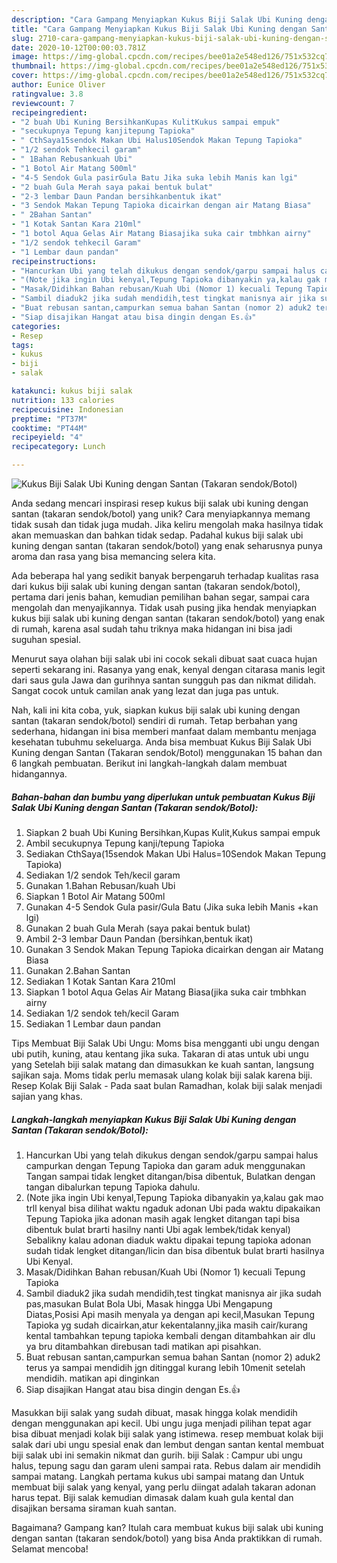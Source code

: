 ```yaml
---
description: "Cara Gampang Menyiapkan Kukus Biji Salak Ubi Kuning dengan Santan (Takaran sendok/Botol), Bikin Ngiler"
title: "Cara Gampang Menyiapkan Kukus Biji Salak Ubi Kuning dengan Santan (Takaran sendok/Botol), Bikin Ngiler"
slug: 2710-cara-gampang-menyiapkan-kukus-biji-salak-ubi-kuning-dengan-santan-takaran-sendok-botol-bikin-ngiler
date: 2020-10-12T00:00:03.781Z
image: https://img-global.cpcdn.com/recipes/bee01a2e548ed126/751x532cq70/kukus-biji-salak-ubi-kuning-dengan-santan-takaran-sendokbotol-foto-resep-utama.jpg
thumbnail: https://img-global.cpcdn.com/recipes/bee01a2e548ed126/751x532cq70/kukus-biji-salak-ubi-kuning-dengan-santan-takaran-sendokbotol-foto-resep-utama.jpg
cover: https://img-global.cpcdn.com/recipes/bee01a2e548ed126/751x532cq70/kukus-biji-salak-ubi-kuning-dengan-santan-takaran-sendokbotol-foto-resep-utama.jpg
author: Eunice Oliver
ratingvalue: 3.8
reviewcount: 7
recipeingredient:
- "2 buah Ubi Kuning BersihkanKupas KulitKukus sampai empuk"
- "secukupnya Tepung kanjitepung Tapioka"
- " CthSaya15sendok Makan Ubi Halus10Sendok Makan Tepung Tapioka"
- "1/2 sendok Tehkecil garam"
- " 1Bahan Rebusankuah Ubi"
- "1 Botol Air Matang 500ml"
- "4-5 Sendok Gula pasirGula Batu Jika suka lebih Manis kan lgi"
- "2 buah Gula Merah saya pakai bentuk bulat"
- "2-3 lembar Daun Pandan bersihkanbentuk ikat"
- "3 Sendok Makan Tepung Tapioka dicairkan dengan air Matang Biasa"
- " 2Bahan Santan"
- "1 Kotak Santan Kara 210ml"
- "1 botol Aqua Gelas Air Matang Biasajika suka cair tmbhkan airny"
- "1/2 sendok tehkecil Garam"
- "1 Lembar daun pandan"
recipeinstructions:
- "Hancurkan Ubi yang telah dikukus dengan sendok/garpu sampai halus campurkan dengan Tepung Tapioka dan garam aduk menggunakan Tangan sampai tidak lengket ditangan/bisa dibentuk, Bulatkan dengan tangan dibalurkan tepung Tapioka dahulu."
- "(Note jika ingin Ubi kenyal,Tepung Tapioka dibanyakin ya,kalau gak mao trll kenyal bisa dilihat waktu ngaduk adonan Ubi pada waktu dipakaikan Tepung Tapioka jika adonan masih agak lengket ditangan tapi bisa dibentuk bulat brarti hasilny nanti Ubi agak lembek/tidak kenyal) Sebalikny kalau adonan diaduk waktu dipakai tepung tapioka adonan sudah tidak lengket ditangan/licin dan bisa dibentuk bulat brarti hasilnya Ubi Kenyal."
- "Masak/Didihkan Bahan rebusan/Kuah Ubi (Nomor 1) kecuali Tepung Tapioka"
- "Sambil diaduk2 jika sudah mendidih,test tingkat manisnya air jika sudah pas,masukan Bulat Bola Ubi, Masak hingga Ubi Mengapung Diatas,Posisi Api masih menyala ya dengan api kecil,Masukan Tepung Tapioka yg sudah dicairkan,atur kekentalanny,jika masih cair/kurang kental tambahkan tepung tapioka kembali dengan ditambahkan air dlu ya bru ditambahkan direbusan tadi matikan api pisahkan."
- "Buat rebusan santan,campurkan semua bahan Santan (nomor 2) aduk2 terus ya sampai mendidih jgn ditinggal kurang lebih 10menit setelah mendidih. matikan api dinginkan"
- "Siap disajikan Hangat atau bisa dingin dengan Es.👍"
categories:
- Resep
tags:
- kukus
- biji
- salak

katakunci: kukus biji salak 
nutrition: 133 calories
recipecuisine: Indonesian
preptime: "PT37M"
cooktime: "PT44M"
recipeyield: "4"
recipecategory: Lunch

---
```



![Kukus Biji Salak Ubi Kuning dengan Santan (Takaran sendok/Botol)](https://img-global.cpcdn.com/recipes/bee01a2e548ed126/751x532cq70/kukus-biji-salak-ubi-kuning-dengan-santan-takaran-sendokbotol-foto-resep-utama.jpg)

Anda sedang mencari inspirasi resep kukus biji salak ubi kuning dengan santan (takaran sendok/botol) yang unik? Cara menyiapkannya memang tidak susah dan tidak juga mudah. Jika keliru mengolah maka hasilnya tidak akan memuaskan dan bahkan tidak sedap. Padahal kukus biji salak ubi kuning dengan santan (takaran sendok/botol) yang enak seharusnya punya aroma dan rasa yang bisa memancing selera kita.

Ada beberapa hal yang sedikit banyak berpengaruh terhadap kualitas rasa dari kukus biji salak ubi kuning dengan santan (takaran sendok/botol), pertama dari jenis bahan, kemudian pemilihan bahan segar, sampai cara mengolah dan menyajikannya. Tidak usah pusing jika hendak menyiapkan kukus biji salak ubi kuning dengan santan (takaran sendok/botol) yang enak di rumah, karena asal sudah tahu triknya maka hidangan ini bisa jadi suguhan spesial.

Menurut saya olahan biji salak ubi ini cocok sekali dibuat saat cuaca hujan seperti sekarang ini. Rasanya yang enak, kenyal dengan citarasa manis legit dari saus gula Jawa dan gurihnya santan sungguh pas dan nikmat dilidah. Sangat cocok untuk camilan anak yang lezat dan juga pas untuk.


Nah, kali ini kita coba, yuk, siapkan kukus biji salak ubi kuning dengan santan (takaran sendok/botol) sendiri di rumah. Tetap berbahan yang sederhana, hidangan ini bisa memberi manfaat dalam membantu menjaga kesehatan tubuhmu sekeluarga. Anda bisa membuat Kukus Biji Salak Ubi Kuning dengan Santan (Takaran sendok/Botol) menggunakan 15 bahan dan 6 langkah pembuatan. Berikut ini langkah-langkah dalam membuat hidangannya.

<!--inarticleads1-->

##### Bahan-bahan dan bumbu yang diperlukan untuk pembuatan Kukus Biji Salak Ubi Kuning dengan Santan (Takaran sendok/Botol):

1. Siapkan 2 buah Ubi Kuning Bersihkan,Kupas Kulit,Kukus sampai empuk
1. Ambil secukupnya Tepung kanji/tepung Tapioka
1. Sediakan  CthSaya(15sendok Makan Ubi Halus=10Sendok Makan Tepung Tapioka)
1. Sediakan 1/2 sendok Teh/kecil garam
1. Gunakan  1.Bahan Rebusan/kuah Ubi
1. Siapkan 1 Botol Air Matang 500ml
1. Gunakan 4-5 Sendok Gula pasir/Gula Batu (Jika suka lebih Manis +kan lgi)
1. Gunakan 2 buah Gula Merah (saya pakai bentuk bulat)
1. Ambil 2-3 lembar Daun Pandan (bersihkan,bentuk ikat)
1. Gunakan 3 Sendok Makan Tepung Tapioka dicairkan dengan air Matang Biasa
1. Gunakan  2.Bahan Santan
1. Sediakan 1 Kotak Santan Kara 210ml
1. Siapkan 1 botol Aqua Gelas Air Matang Biasa(jika suka cair tmbhkan airny
1. Sediakan 1/2 sendok teh/kecil Garam
1. Sediakan 1 Lembar daun pandan


Tips Membuat Biji Salak Ubi Ungu: Moms bisa mengganti ubi ungu dengan ubi putih, kuning, atau kentang jika suka. Takaran di atas untuk ubi ungu yang Setelah biji salak matang dan dimasukkan ke kuah santan, langsung sajikan saja. Moms tidak perlu memasak ulang kolak biji salak karena biji. Resep Kolak Biji Salak - Pada saat bulan Ramadhan, kolak biji salak menjadi sajian yang khas. 

<!--inarticleads2-->

##### Langkah-langkah menyiapkan Kukus Biji Salak Ubi Kuning dengan Santan (Takaran sendok/Botol):

1. Hancurkan Ubi yang telah dikukus dengan sendok/garpu sampai halus campurkan dengan Tepung Tapioka dan garam aduk menggunakan Tangan sampai tidak lengket ditangan/bisa dibentuk, Bulatkan dengan tangan dibalurkan tepung Tapioka dahulu.
1. (Note jika ingin Ubi kenyal,Tepung Tapioka dibanyakin ya,kalau gak mao trll kenyal bisa dilihat waktu ngaduk adonan Ubi pada waktu dipakaikan Tepung Tapioka jika adonan masih agak lengket ditangan tapi bisa dibentuk bulat brarti hasilny nanti Ubi agak lembek/tidak kenyal) Sebalikny kalau adonan diaduk waktu dipakai tepung tapioka adonan sudah tidak lengket ditangan/licin dan bisa dibentuk bulat brarti hasilnya Ubi Kenyal.
1. Masak/Didihkan Bahan rebusan/Kuah Ubi (Nomor 1) kecuali Tepung Tapioka
1. Sambil diaduk2 jika sudah mendidih,test tingkat manisnya air jika sudah pas,masukan Bulat Bola Ubi, Masak hingga Ubi Mengapung Diatas,Posisi Api masih menyala ya dengan api kecil,Masukan Tepung Tapioka yg sudah dicairkan,atur kekentalanny,jika masih cair/kurang kental tambahkan tepung tapioka kembali dengan ditambahkan air dlu ya bru ditambahkan direbusan tadi matikan api pisahkan.
1. Buat rebusan santan,campurkan semua bahan Santan (nomor 2) aduk2 terus ya sampai mendidih jgn ditinggal kurang lebih 10menit setelah mendidih. matikan api dinginkan
1. Siap disajikan Hangat atau bisa dingin dengan Es.👍


Masukkan biji salak yang sudah dibuat, masak hingga kolak mendidih dengan menggunakan api kecil. Ubi ungu juga menjadi pilihan tepat agar bisa dibuat menjadi kolak biji salak yang istimewa. resep membuat kolak biji salak dari ubi ungu spesial enak dan lembut dengan santan kental membuat biji salak ubi ini semakin nikmat dan gurih. biji Salak : Campur ubi ungu halus, tepung sagu dan garam uleni sampai rata. Rebus dalam air mendidih sampai matang. Langkah pertama kukus ubi sampai matang dan Untuk membuat biji salak yang kenyal, yang perlu diingat adalah takaran adonan harus tepat. Biji salak kemudian dimasak dalam kuah gula kental dan disajikan bersama siraman kuah santan. 

Bagaimana? Gampang kan? Itulah cara membuat kukus biji salak ubi kuning dengan santan (takaran sendok/botol) yang bisa Anda praktikkan di rumah. Selamat mencoba!
